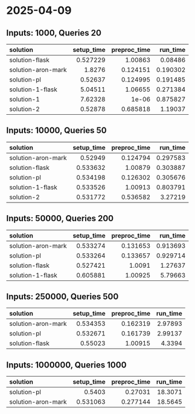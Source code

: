 # 2025-04-09

## Inputs: 1000, Queries 20

| solution           |   setup_time |   preproc_time |   run_time |
|:-------------------|-------------:|---------------:|-----------:|
| solution-flask     |     0.527229 |       1.00863  |   0.08486  |
| solution-aron-mark |     1.8276   |       0.124151 |   0.190302 |
| solution-pl        |     0.52637  |       0.124995 |   0.191485 |
| solution-1-flask   |     5.04511  |       1.06655  |   0.271384 |
| solution-1         |     7.62328  |       1e-06    |   0.875827 |
| solution-2         |     0.52878  |       0.685818 |   1.19037  |

## Inputs: 10000, Queries 50

| solution           |   setup_time |   preproc_time |   run_time |
|:-------------------|-------------:|---------------:|-----------:|
| solution-aron-mark |     0.52949  |       0.124794 |   0.297583 |
| solution-flask     |     0.533632 |       1.00879  |   0.303887 |
| solution-pl        |     0.534198 |       0.126302 |   0.305676 |
| solution-1-flask   |     0.533526 |       1.00913  |   0.803791 |
| solution-2         |     0.531772 |       0.536582 |   3.27219  |

## Inputs: 50000, Queries 200

| solution           |   setup_time |   preproc_time |   run_time |
|:-------------------|-------------:|---------------:|-----------:|
| solution-aron-mark |     0.533274 |       0.131653 |   0.913693 |
| solution-pl        |     0.533264 |       0.133657 |   0.929714 |
| solution-flask     |     0.527421 |       1.0091   |   1.27637  |
| solution-1-flask   |     0.605881 |       1.00925  |   5.79663  |

## Inputs: 250000, Queries 500

| solution           |   setup_time |   preproc_time |   run_time |
|:-------------------|-------------:|---------------:|-----------:|
| solution-aron-mark |     0.534353 |       0.162319 |    2.97893 |
| solution-pl        |     0.532671 |       0.161739 |    2.99137 |
| solution-flask     |     0.55023  |       1.00915  |    4.3394  |

## Inputs: 1000000, Queries 1000

| solution           |   setup_time |   preproc_time |   run_time |
|:-------------------|-------------:|---------------:|-----------:|
| solution-pl        |     0.5403   |       0.27031  |    18.3071 |
| solution-aron-mark |     0.531063 |       0.277144 |    18.5645 |